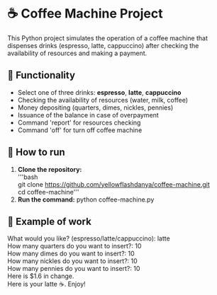 # ☕ Coffee Machine Project

This Python project simulates the operation of a coffee machine that dispenses drinks (espresso, latte, cappuccino) after checking the availability of resources and making a payment. 

## 🔧 Functionality
- Select one of three drinks: **espresso**, **latte**, **cappuccino**
- Checking the availability of resources (water, milk, coffee)
- Money depositing (quarters, dimes, nickles, pennies)
- Issuance of the balance in case of overpayment
- Command 'report' for resources checking
- Command 'off' for turn off coffee machine

## 🚀 How to run
1. **Clone the repository:**  
'''bash  
git clone https://github.com/yellowflashdanya/coffee-machine.git  
cd coffee-machine'''  
2. **Run the command:**
python coffee-machine.py

## 📌 Example of work
What would you like? (espresso/latte/cappuccino): latte  
How many quarters do you want to insert?: 10  
How many dimes do you want to insert?: 10  
How many nickles do you want to insert?: 10  
How many pennies do you want to insert?: 10  
Here is $1.6 in change.  
Here is your latte ☕️. Enjoy!
